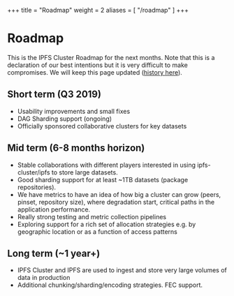 +++
title = "Roadmap"
weight = 2
aliases = [
    "/roadmap"
]
+++

# Roadmap


This is the IPFS Cluster Roadmap for the next months. Note that this is a declaration of our best intentions but it is very difficult to make compromises. We will keep this page updated ([history here](https://github.com/ipfs/ipfs-cluster-website/commits/master/content/roadmap.md)).

## Short term (Q3 2019)

* Usability improvements and small fixes
* DAG Sharding support (ongoing)
* Officially sponsored collaborative clusters for key datasets

## Mid term (6-8 months horizon)

* Stable collaborations with different players interested in using ipfs-cluster/ipfs to store large datasets.
* Good sharding support for at least ~1TB datasets (package repositories).
* We have metrics to have an idea of how big a cluster can grow (peers, pinset, repository size), where degradation start, critical paths in the application performance.
* Really strong testing and metric collection pipelines
* Exploring support for a rich set of allocation strategies e.g. by geographic location or as a function of access patterns

## Long term (~1 year+)

* IPFS Cluster and IPFS are used to ingest and store very large volumes of data in production
* Additional chunking/sharding/encoding strategies. FEC support.
